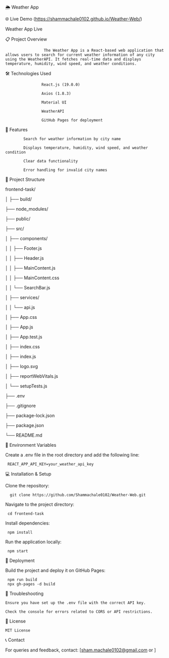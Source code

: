 🌦️ Weather App

🌐 Live Demo (https://shammachale0102.github.io/Weather-Web/)

Weather App Live

📋 Project Overview

                     The Weather App is a React-based web application that allows users to search for current weather information of any city using the WeatherAPI. It fetches real-time data and displays temperature, humidity, wind speed, and weather conditions.

🛠️ Technologies Used

                    React.js (19.0.0)

                    Axios (1.8.3)

                    Material UI

                    WeatherAPI

                    GitHub Pages for deployment

🚀 Features

            Search for weather information by city name

            Displays temperature, humidity, wind speed, and weather condition

            Clear data functionality

            Error handling for invalid city names

📂 Project Structure

frontend-task/


│
├──   build/

├──   node_modules/

├──   public/

├──   src/



│         ├── components/

│     │     ├── Footer.js

│     │     ├── Header.js

│     │     ├── MainContent.js

│     │     ├── MainContent.css

│     │     └── SearchBar.js

│   ├── services/

│           │   └── api.js


│   ├── App.css

│   ├── App.js

│   ├── App.test.js

│   ├── index.css

│   ├── index.js

│   ├── logo.svg

│   ├── reportWebVitals.js

│   └── setupTests.js

├── .env

├── .gitignore

├── package-lock.json

├── package.json

└── README.md


🌱 Environment Variables

Create a .env file in the root directory and add the following line:

     REACT_APP_API_KEY=your_weather_api_key

💻 Installation & Setup

Clone the repository:

      git clone https://github.com/Shammachale0102/Weather-Web.git

Navigate to the project directory:

     cd frontend-task

Install dependencies:

     npm install

Run the application locally:

     npm start

🚀 Deployment

Build the project and deploy it on GitHub Pages:

     npm run build
     npx gh-pages -d build

🐞 Troubleshooting

    Ensure you have set up the .env file with the correct API key.

    Check the console for errors related to CORS or API restrictions.

📄 License

    MIT License

📞 Contact

For queries and feedback, contact: [sham.machale0102@gmail.com or ]
